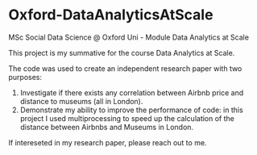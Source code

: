 # Oxford-DataAnalyticsAtScale
MSc Social Data Science @ Oxford Uni - Module Data Analytics at Scale

This project is my summative for the course Data Analytics at Scale. 

The code was used to create an independent research paper with two purposes: 

1. Investigate if there exists any correlation between Airbnb price and distance to museums (all in London). 
2. Demonstrate my ability to improve the performance of code: in this project I used multiprocessing to speed up the calculation of the distance between Airbnbs and Museums in London.

If intereseted in my research paper, please reach out to me.
